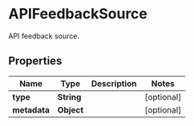 

# APIFeedbackSource

API feedback source.

## Properties

| Name | Type | Description | Notes |
|------------ | ------------- | ------------- | -------------|
|**type** | **String** |  |  [optional] |
|**metadata** | **Object** |  |  [optional] |



